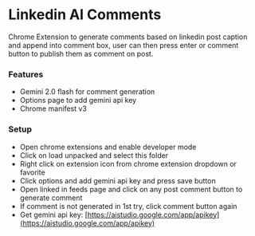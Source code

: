 # Linkedin AI Comments

Chrome Extension to generate comments based on linkedin post caption and append into comment box, user can then press enter or comment button to publish them as comment on post.

### Features

- Gemini 2.0 flash for comment generation
- Options page to add gemini api key
- Chrome manifest v3

### Setup

- Open chrome extensions and enable developer mode
- Click on load unpacked and select this folder
- Right click on extension icon from chrome extension dropdown or favorite
- Click options and add gemini api key and press save button
- Open linked in feeds page and click on any post comment button to generate comment
- If comment is not generated in 1st try, click comment button again
- Get gemini api key: [https://aistudio.google.com/app/apikey](https://aistudio.google.com/app/apikey)
